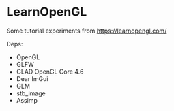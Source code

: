 # LearnOpenGL
Some tutorial experiments from https://learnopengl.com/

Deps:
- OpenGL
- GLFW
- GLAD OpenGL Core 4.6
- Dear ImGui
- GLM
- stb_image
- Assimp
